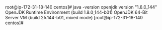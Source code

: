 root@ip-172-31-18-140 centos]# java -version
openjdk version "1.8.0_144"
OpenJDK Runtime Environment (build 1.8.0_144-b01)
OpenJDK 64-Bit Server VM (build 25.144-b01, mixed mode)
[root@ip-172-31-18-140 centos]#